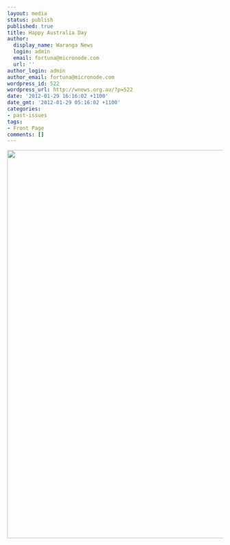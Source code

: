 ```yaml
---
layout: media
status: publish
published: true
title: Happy Australia Day
author:
  display_name: Waranga News
  login: admin
  email: fortuna@micronode.com
  url: ''
author_login: admin
author_email: fortuna@micronode.com
wordpress_id: 522
wordpress_url: http://wnews.org.au/?p=522
date: '2012-01-29 16:16:02 +1100'
date_gmt: '2012-01-29 05:16:02 +1100'
categories:
- past-issues
tags:
- Front Page
comments: []
---
```


<a href="{{ site.url }}/images/2012/01/frontpage-20120126.pdf"><img class="alignnone size-full wp-image-519" title="Front Page - 26 January, 2012" src="{{ site.url }}/images/2012/01/frontpage-20120126.png" alt="" width="624" height="907" /></a>
